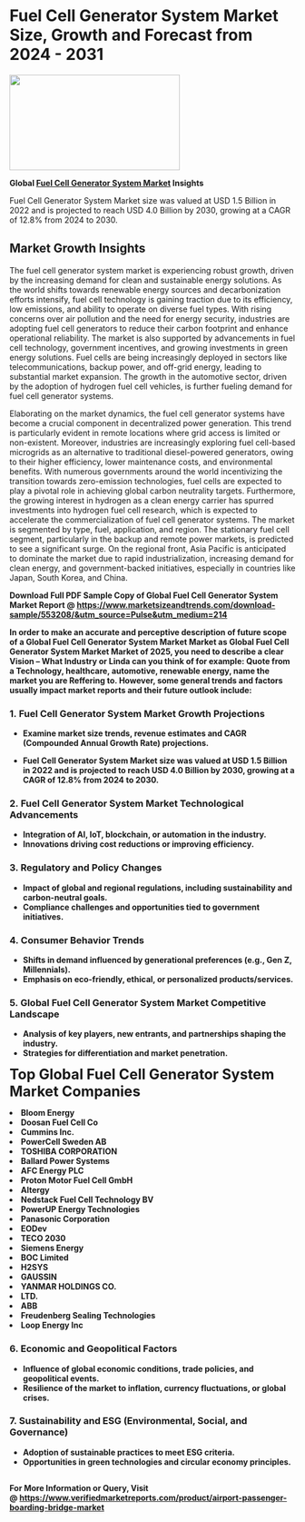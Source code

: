 <H1>Fuel Cell Generator System Market Size, Growth and Forecast from 2024 - 2031</H1><img class="aligncenter size-medium wp-image-584254" src="https://thirdeyenews.in/wp-content/uploads/2024/09/Global-Market-Research-300x168.jpeg" alt="" width="300" height="168" /><p><strong>Global&nbsp;<a href="https://www.marketsizeandtrends.com/download-sample/553208/&amp;utm_source=Pulse&amp;utm_medium=214">Fuel Cell Generator System Market</a> Insights</strong></p><p>Fuel Cell Generator System Market size was valued at USD 1.5 Billion in 2022 and is projected to reach USD 4.0 Billion by 2030, growing at a CAGR of 12.8% from 2024 to 2030.</p><p><h2>Market Growth Insights</h2> <p>The fuel cell generator system market is experiencing robust growth, driven by the increasing demand for clean and sustainable energy solutions. As the world shifts towards renewable energy sources and decarbonization efforts intensify, fuel cell technology is gaining traction due to its efficiency, low emissions, and ability to operate on diverse fuel types. With rising concerns over air pollution and the need for energy security, industries are adopting fuel cell generators to reduce their carbon footprint and enhance operational reliability. The market is also supported by advancements in fuel cell technology, government incentives, and growing investments in green energy solutions. Fuel cells are being increasingly deployed in sectors like telecommunications, backup power, and off-grid energy, leading to substantial market expansion. The growth in the automotive sector, driven by the adoption of hydrogen fuel cell vehicles, is further fueling demand for fuel cell generator systems.</p> <p><strong></strong></p> <p>Elaborating on the market dynamics, the fuel cell generator systems have become a crucial component in decentralized power generation. This trend is particularly evident in remote locations where grid access is limited or non-existent. Moreover, industries are increasingly exploring fuel cell-based microgrids as an alternative to traditional diesel-powered generators, owing to their higher efficiency, lower maintenance costs, and environmental benefits. With numerous governments around the world incentivizing the transition towards zero-emission technologies, fuel cells are expected to play a pivotal role in achieving global carbon neutrality targets. Furthermore, the growing interest in hydrogen as a clean energy carrier has spurred investments into hydrogen fuel cell research, which is expected to accelerate the commercialization of fuel cell generator systems. The market is segmented by type, fuel, application, and region. The stationary fuel cell segment, particularly in the backup and remote power markets, is predicted to see a significant surge. On the regional front, Asia Pacific is anticipated to dominate the market due to rapid industrialization, increasing demand for clean energy, and government-backed initiatives, especially in countries like Japan, South Korea, and China. <p><strong></p><p><span class=""><strong>Download Full PDF Sample Copy of Global Fuel Cell Generator System Market Report</strong> @ <a href="https://www.marketsizeandtrends.com/download-sample/553208/&amp;utm_source=Pulse&amp;utm_medium=214" target="_blank">https://www.marketsizeandtrends.com/download-sample/553208/&amp;utm_source=Pulse&amp;utm_medium=214</a></span></p><p>In order to make an accurate and perceptive description of future scope of a Global&nbsp;Fuel Cell Generator System Market Market as Global&nbsp;Fuel Cell Generator System Market Market of 2025, you need to describe a clear Vision &ndash; What Industry or Linda can you think of for example: Quote from a Technology, healthcare, automotive, renewable energy, name the market you are Reffering to. However, some general trends and factors usually impact market reports and their future outlook include:</p><h3>1.&nbsp;<strong>Fuel Cell Generator System Market Growth Projections</strong></h3><ul><li>Examine market size trends, revenue estimates and CAGR (Compounded Annual Growth Rate) projections.</li><li><p>Fuel Cell Generator System Market size was valued at USD 1.5 Billion in 2022 and is projected to reach USD 4.0 Billion by 2030, growing at a CAGR of 12.8% from 2024 to 2030.</p></li></ul><h3>2.&nbsp;<strong>Fuel Cell Generator System Market Technological Advancements</strong></h3><ul><li>Integration of AI, IoT, blockchain, or automation in the industry.</li><li>Innovations driving cost reductions or improving efficiency.</li></ul><h3>3.&nbsp;<strong>Regulatory and Policy Changes</strong></h3><ul><li>Impact of global and regional regulations, including sustainability and carbon-neutral goals.</li><li>Compliance challenges and opportunities tied to government initiatives.</li></ul><h3>4.&nbsp;<strong>Consumer Behavior Trends</strong></h3><ul><li>Shifts in demand influenced by generational preferences (e.g., Gen Z, Millennials).</li><li>Emphasis on eco-friendly, ethical, or personalized products/services.</li></ul><h3>5.&nbsp;<strong>Global Fuel Cell Generator System Market Competitive Landscape</strong></h3><ul><li>Analysis of key players, new entrants, and partnerships shaping the industry.</li><li>Strategies for differentiation and market penetration.</li></ul><p data-pm-slice="1 1 []"><span style="color: inherit; font-family: inherit; font-size: 25px;">Top Global Fuel Cell Generator System Market Companies</span></p><div class="" data-test-id=""><p><li>Bloom Energy</li><li> Doosan Fuel Cell Co</li><li> Cummins Inc.</li><li> PowerCell Sweden AB</li><li> TOSHIBA CORPORATION</li><li> Ballard Power Systems</li><li> AFC Energy PLC</li><li> Proton Motor Fuel Cell GmbH</li><li> Altergy</li><li> Nedstack Fuel Cell Technology BV</li><li> PowerUP Energy Technologies</li><li> Panasonic Corporation</li><li> EODev</li><li> TECO 2030</li><li> Siemens Energy</li><li> BOC Limited</li><li> H2SYS</li><li> GAUSSIN</li><li> YANMAR HOLDINGS CO.</li><li> LTD.</li><li> ABB</li><li> Freudenberg Sealing Technologies</li><li> Loop Energy Inc</li></p></div><h3>6.&nbsp;<strong>Economic and Geopolitical Factors</strong></h3><ul><li>Influence of global economic conditions, trade policies, and geopolitical events.</li><li>Resilience of the market to inflation, currency fluctuations, or global crises.</li></ul><h3>7.&nbsp;<strong>Sustainability and ESG (Environmental, Social, and Governance)</strong></h3><ul><li>Adoption of sustainable practices to meet ESG criteria.</li><li>Opportunities in green technologies and circular economy principles.</li></ul><h2><strong style="font-size: 14px;">For More Information or Query, Visit @&nbsp;</strong><a style="background-color: #ffffff; font-size: 14px;" href="https://www.marketsizeandtrends.com/report/fuel-cell-generator-system-market/" target="_blank">https://www.verifiedmarketreports.com/product/airport-passenger-boarding-bridge-market</a></h2>
